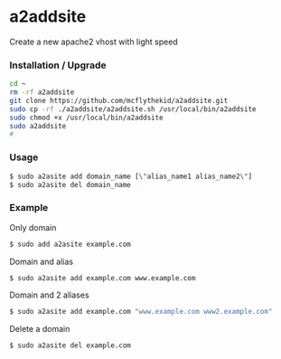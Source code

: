 # a2addsite

Create a new apache2 vhost with light speed

### Installation / Upgrade ###

```bash
cd ~
rm -rf a2addsite
git clone https://github.com/mcflythekid/a2addsite.git
sudo cp -rf ./a2addsite/a2addsite.sh /usr/local/bin/a2addsite
sudo chmod +x /usr/local/bin/a2addsite
sudo a2addsite
#
```
### Usage ###

```bash
$ sudo a2asite add domain_name [\"alias_name1 alias_name2\"]
$ sudo a2asite del domain_name
```
### Example ###

Only domain

```bash
$ sudo add a2asite example.com
```
Domain and alias

```bash
$ sudo a2asite add example.com www.example.com
```
Domain and 2 aliases

```bash
$ sudo a2asite add example.com "www.example.com www2.example.com"
```
Delete a domain

```bash
$ sudo a2asite del example.com
```
